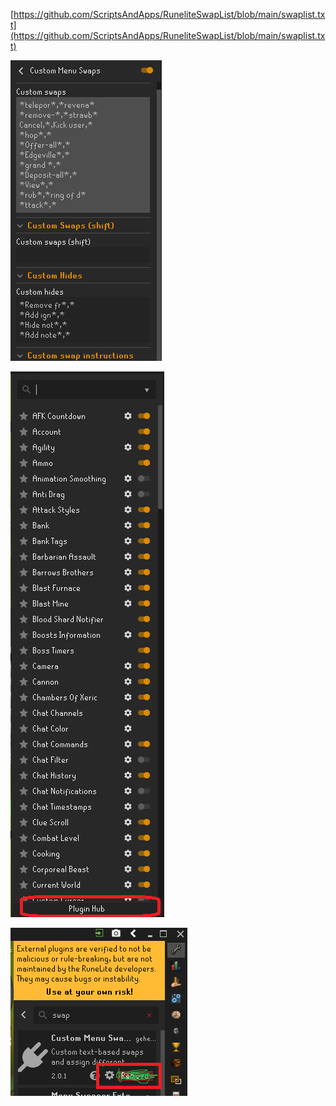 

[https://github.com/ScriptsAndApps/RuneliteSwapList/blob/main/swaplist.txt](https://github.com/ScriptsAndApps/RuneliteSwapList/blob/main/swaplist.txt)


![this is how to implement in the swap plugin](https://raw.githubusercontent.com/ScriptsAndApps/RuneliteSwapList/main/Screenshot%202022-12-05%20050500.png?raw=true)

![this is how to implement in the swap plugin](https://raw.githubusercontent.com/ScriptsAndApps/RuneliteSwapList/main/Untitledbutt.png?raw=true)

![this is how to implement in the swap plugin](https://raw.githubusercontent.com/ScriptsAndApps/RuneliteSwapList/main/second.png?raw=true)
